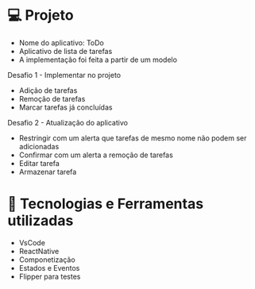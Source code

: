# :computer: Projeto
- Nome do aplicativo: ToDo
- Aplicativo de lista de tarefas
- A implementação foi feita a partir de um modelo

Desafio 1 - Implementar no projeto
- Adição de tarefas
- Remoção de tarefas
- Marcar tarefas já concluídas

Desafio 2 - Atualização do aplicativo 
- Restringir com um alerta que tarefas de mesmo nome não podem ser adicionadas
- Confirmar com um alerta a remoção de tarefas
- Editar tarefa
- Armazenar tarefa

# :robot: Tecnologias e Ferramentas utilizadas
- VsCode
- ReactNative
- Componetização
- Estados e Eventos
- Flipper para testes

